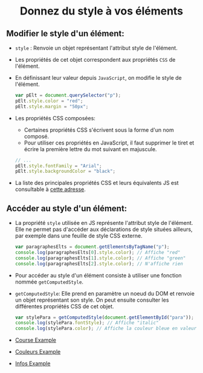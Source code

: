# <center>Donnez du style à vos éléments</center>


## Modifier le style d'un élément:

* `style` : Renvoie un objet représentant l'attribut style de l'élément. 
  
* Les propriétés de cet objet correspondent aux propriétés `CSS` de l'élément. 
* En définissant leur valeur depuis `JavaScript`, on modifie le style de l'élément.

  ```javascript
  var pElt = document.querySelector("p");
  pElt.style.color = "red";
  pElt.style.margin = "50px";
  ```

* Les propriétés CSS composées:

  * Certaines propriétés CSS s'écrivent sous la forme d'un nom composé.  
  * Pour utiliser ces propriétés en JavaScript, il faut supprimer le tiret et écrire la première lettre du mot suivant en majuscule.

  ```javascript
  // ...
  pElt.style.fontFamily = "Arial";
  pElt.style.backgroundColor = "black";
  ```
* La liste des principales propriétés CSS et leurs équivalents JS est consultable à [cette adresse](https://developer.mozilla.org/en-US/docs/Web/CSS/CSS_Properties_Reference).

## Accéder au style d'un élément:

* La propriété `style` utilisée en JS représente l'attribut style de l'élément. Elle ne permet pas d'accéder aux déclarations de style situées ailleurs, par exemple dans une feuille de style CSS externe.

  ```javascript
  var paragraphesElts = document.getElementsByTagName("p");
  console.log(paragraphesElts[0].style.color); // Affiche "red"
  console.log(paragraphesElts[1].style.color); // Affiche "green"
  console.log(paragraphesElts[2].style.color); // N'affiche rien
  ```

* Pour accéder au style d'un élément consiste à utiliser une fonction nommée  `getComputedStyle`. 
* `getComputedStyle`: Elle prend en paramètre un noeud du DOM et renvoie un objet représentant son style. On peut ensuite consulter les différentes propriétés CSS de cet objet.

  ```javascript
  var stylePara = getComputedStyle(document.getElementById("para"));
  console.log(stylePara.fontStyle); // Affiche "italic"
  console.log(stylePara.color); // Affiche la couleur bleue en valeurs RGB
  ```

* [Course Example](./html/cours.html)
* [Couleurs Example](./html/couleurs.html)
* [Infos Example](./html/infos.html)